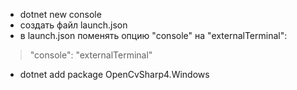 * dotnet new console
* создать файл launch.json
* в launch.json поменять опцию "console" на "externalTerminal":
> "console": "externalTerminal"
* dotnet add package OpenCvSharp4.Windows